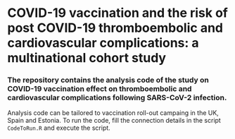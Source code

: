 # COVID-19 vaccination and the risk of post COVID-19 thromboembolic and cardiovascular complications: a multinational cohort study
### The repository contains the analysis code of the study on COVID-19 vaccination effect on thromboembolic and cardiovascular complications following SARS-CoV-2 infection.
Analysis code can be tailored to vaccination roll-out campaing in the UK, Spain and Estonia. 
To run the code, fill the connection details in the script `CodeToRun.R` and execute the script.
